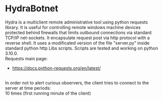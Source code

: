 # HydraBotnet
Hydra is a multiclient remote administrative tool using python requests library. It is useful for controlling remote windows machine devices protected behind firewalls that limits outbound connections via standard TCP/IP net-sockets. It encapsulate request post via http protocol with a reverse shell. It uses a modificated version of the file "server.py" inside standard python http Libs scripts. Scripts are tested and working on python 3.10.0.
<br>Requests main page:
- https://docs.python-requests.org/en/latest/
<br>
In order not to alert curious observers, the client tries to connect to the server at time periods:<br>
10 times (first running minute of the client)
